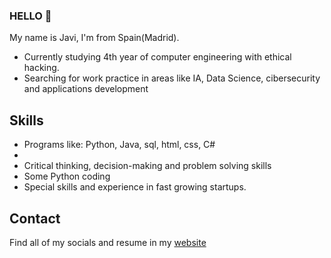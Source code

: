 ### HELLO 👋
My name is Javi, I'm from Spain(Madrid).
* Currently studying 4th year of computer engineering with ethical hacking.
* Searching for work practice in areas like IA, Data Science, cibersecurity and applications development

## Skills
* Programs like: Python, Java, sql, html, css, C#
* 
* Critical thinking, decision-making and problem solving skills
* Some Python coding
* Special skills and experience in fast growing startups.
## Contact
Find all of my socials and resume in my [website](https://fredrikson.com.ar)
